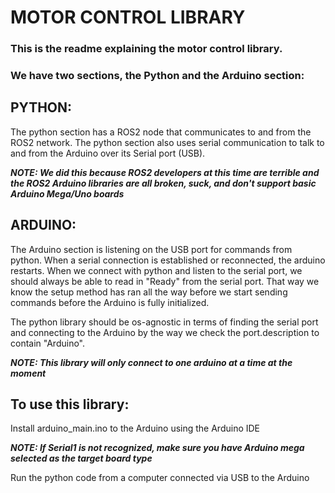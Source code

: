 # MOTOR CONTROL LIBRARY
  
### This is the readme explaining the motor control library.


### We have two sections, the Python and the Arduino section:

## PYTHON:
The python section has a ROS2 node that communicates to and from the ROS2 network.
The python section also uses serial communication to talk to and from the Arduino
over its Serial port (USB).

***NOTE: We did this because ROS2 developers at this time are terrible and the ROS2 Arduino libraries are all broken, suck, and don't support basic Arduino Mega/Uno boards***

## ARDUINO:
The Arduino section is listening on the USB port for commands from python.
When a serial connection is established or reconnected, the arduino restarts.
When we connect with python and listen to the serial port, we should always be able to 
read in "Ready" from the serial port. That way we know the setup method has ran all the
way before we start sending commands before the Arduino is fully initialized.

The python library should be os-agnostic in terms of finding the serial port and connecting
to the Arduino by the way we check the port.description to contain "Arduino". 

***NOTE: This library will only connect to one arduino at a time at the moment***


## To use this library:

Install arduino_main.ino to the Arduino using the Arduino IDE

***NOTE: If Serial1 is not recognized, make sure you have Arduino mega selected as the target board type***

Run the python code from a computer connected via USB to the Arduino


